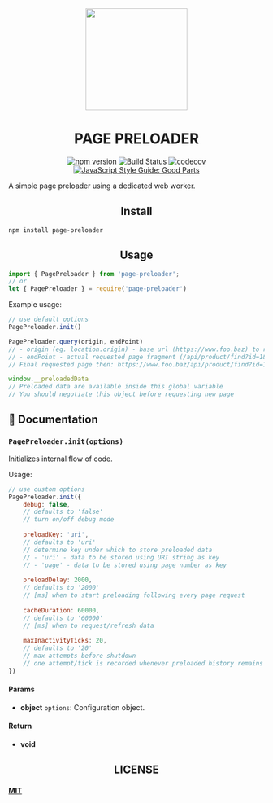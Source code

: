 <div align="center">
  <a href="https://github.com/davidgithub1980/page-preloader">
    <img width="200" src="http://drive.google.com/uc?export=view&id=1i7E0fKMq3uGjesasLG3AxM7G_PLK6hOp">
  </a>
  <h1>PAGE PRELOADER</h1>
  
  [![npm version](https://badge.fury.io/js/page-preloader.svg)](https://badge.fury.io/js/page-preloader)
  [![Build Status](https://travis-ci.com/davidgithub1980/page-preloader.png?branch=master)](https://travis-ci.com/davidgithub1980/page-preloader)
  [![codecov](https://codecov.io/gh/davidgithub1980/page-preloader/branch/master/graph/badge.svg)](https://codecov.io/gh/davidgithub1980/page-preloader)
  [![JavaScript Style Guide: Good Parts](https://img.shields.io/badge/code%20style-goodparts-brightgreen.svg?style=flat)](https://github.com/dwyl/goodparts "JavaScript The Good Parts")
  
</div>

A simple page preloader using a dedicated web worker.

<h2 align="center">Install</h2>

```
npm install page-preloader
```

<h2 align="center">Usage</h2>

``` javascript
import { PagePreloader } from 'page-preloader';
// or
let { PagePreloader } = require('page-preloader')
```

Example usage:

``` javascript
// use default options
PagePreloader.init()

PagePreloader.query(origin, endPoint)
// - origin (eg. location.origin) - base url (https://www.foo.baz) to request
// - endPoint - actual requested page fragment (/api/product/find?id=1&page=2)
// Final requested page then: https://www.foo.baz/api/product/find?id=1&page=2

window.__preloadedData
// Preloaded data are available inside this global variable
// You should negotiate this object before requesting new page
```

## :memo: Documentation


### `PagePreloader.init(options)`
Initializes internal flow of code.

Usage:

```js
// use custom options
PagePreloader.init({
    debug: false, 
    // defaults to 'false'
    // turn on/off debug mode
    
    preloadKey: 'uri', 
    // defaults to 'uri'
    // determine key under which to store preloaded data
    // - 'uri' - data to be stored using URI string as key
    // - 'page' - data to be stored using page number as key
    
    preloadDelay: 2000,
    // defaults to '2000'
    // [ms] when to start preloading following every page request
    
    cacheDuration: 60000,
    // defaults to '60000'
    // [ms] when to request/refresh data
    
    maxInactivityTicks: 20, 
    // defaults to '20'
    // max attempts before shutdown
    // one attempt/tick is recorded whenever preloaded history remains unchanged
})
```

#### Params

- **object** `options`: Configuration object.

#### Return
- **void**

<h2 align="center">LICENSE</h2>

#### [MIT](./LICENSE)
